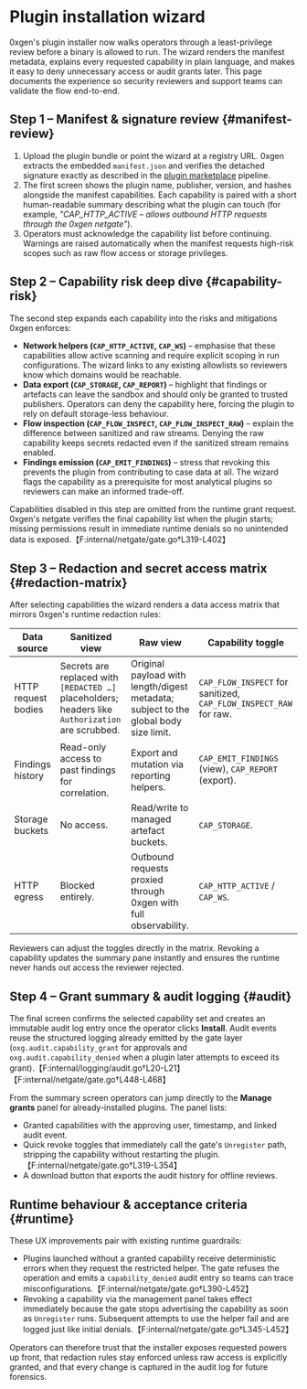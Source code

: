 # Plugin installation wizard

0xgen's plugin installer now walks operators through a least-privilege review before a
binary is allowed to run. The wizard renders the manifest metadata, explains every
requested capability in plain language, and makes it easy to deny unnecessary access or
audit grants later. This page documents the experience so security reviewers and support
teams can validate the flow end-to-end.

## Step 1 – Manifest & signature review {#manifest-review}

1. Upload the plugin bundle or point the wizard at a registry URL. 0xgen extracts the
   embedded `manifest.json` and verifies the detached signature exactly as described in
   the [plugin marketplace](catalog.md) pipeline.
2. The first screen shows the plugin name, publisher, version, and hashes alongside the
   manifest capabilities. Each capability is paired with a short human-readable summary
   describing what the plugin can touch (for example, *"CAP_HTTP_ACTIVE – allows outbound
   HTTP requests through the 0xgen netgate"*).
3. Operators must acknowledge the capability list before continuing. Warnings are raised
   automatically when the manifest requests high-risk scopes such as raw flow access or
   storage privileges.

## Step 2 – Capability risk deep dive {#capability-risk}

The second step expands each capability into the risks and mitigations 0xgen enforces:

- **Network helpers (`CAP_HTTP_ACTIVE`, `CAP_WS`)** – emphasise that these capabilities
  allow active scanning and require explicit scoping in run configurations. The wizard
  links to any existing allowlists so reviewers know which domains would be reachable.
- **Data export (`CAP_STORAGE`, `CAP_REPORT`)** – highlight that findings or artefacts can
  leave the sandbox and should only be granted to trusted publishers. Operators can deny
  the capability here, forcing the plugin to rely on default storage-less behaviour.
- **Flow inspection (`CAP_FLOW_INSPECT`, `CAP_FLOW_INSPECT_RAW`)** – explain the
  difference between sanitized and raw streams. Denying the raw capability keeps secrets
  redacted even if the sanitized stream remains enabled.
- **Findings emission (`CAP_EMIT_FINDINGS`)** – stress that revoking this prevents the
  plugin from contributing to case data at all. The wizard flags the capability as a
  prerequisite for most analytical plugins so reviewers can make an informed trade-off.

Capabilities disabled in this step are omitted from the runtime grant request. 0xgen's
netgate verifies the final capability list when the plugin starts; missing permissions
result in immediate runtime denials so no unintended data is exposed.【F:internal/netgate/gate.go†L319-L402】

## Step 3 – Redaction and secret access matrix {#redaction-matrix}

After selecting capabilities the wizard renders a data access matrix that mirrors 0xgen's
runtime redaction rules:

| Data source | Sanitized view | Raw view | Capability toggle |
| ----------- | -------------- | -------- | ----------------- |
| HTTP request bodies | Secrets are replaced with `[REDACTED …]` placeholders; headers like `Authorization` are scrubbed. | Original payload with length/digest metadata; subject to the global body size limit. | `CAP_FLOW_INSPECT` for sanitized, `CAP_FLOW_INSPECT_RAW` for raw. |
| Findings history | Read-only access to past findings for correlation. | Export and mutation via reporting helpers. | `CAP_EMIT_FINDINGS` (view), `CAP_REPORT` (export). |
| Storage buckets | No access. | Read/write to managed artefact buckets. | `CAP_STORAGE`. |
| HTTP egress | Blocked entirely. | Outbound requests proxied through 0xgen with full observability. | `CAP_HTTP_ACTIVE` / `CAP_WS`. |

Reviewers can adjust the toggles directly in the matrix. Revoking a capability updates
the summary pane instantly and ensures the runtime never hands out access the reviewer
rejected.

## Step 4 – Grant summary & audit logging {#audit}

The final screen confirms the selected capability set and creates an immutable audit log
entry once the operator clicks **Install**. Audit events reuse the structured logging
already emitted by the gate layer (`oxg.audit.capability_grant` for approvals and
`oxg.audit.capability_denied` when a plugin later attempts to exceed its grant).【F:internal/logging/audit.go†L20-L21】【F:internal/netgate/gate.go†L448-L468】

From the summary screen operators can jump directly to the **Manage grants** panel for
already-installed plugins. The panel lists:

- Granted capabilities with the approving user, timestamp, and linked audit event.
- Quick revoke toggles that immediately call the gate's `Unregister` path, stripping the
  capability without restarting the plugin.【F:internal/netgate/gate.go†L319-L354】
- A download button that exports the audit history for offline reviews.

## Runtime behaviour & acceptance criteria {#runtime}

These UX improvements pair with existing runtime guardrails:

- Plugins launched without a granted capability receive deterministic errors when they
  request the restricted helper. The gate refuses the operation and emits a
  `capability_denied` audit entry so teams can trace misconfigurations.【F:internal/netgate/gate.go†L390-L452】
- Revoking a capability via the management panel takes effect immediately because the
  gate stops advertising the capability as soon as `Unregister` runs. Subsequent attempts
  to use the helper fail and are logged just like initial denials.【F:internal/netgate/gate.go†L345-L452】

Operators can therefore trust that the installer exposes requested powers up front, that
redaction rules stay enforced unless raw access is explicitly granted, and that every
change is captured in the audit log for future forensics.
